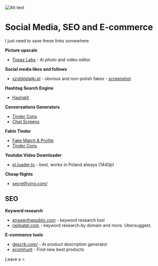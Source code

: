 ![Alt text](https://github.com/pMiszkin/Social-Media-Tools/blob/main/socialmedia-banner.png "social media banner")

# Social Media, SEO and E-commerce
I just need to save these links somewhere 

<strong>Picture upscale</strong>
- [Topaz Labs](https://www.topazlabs.com/) - Ai photo and video editor

<strong>Social media likes and follows</strong>
- [szybkielajki.pl](https://szybkielajki.pl/) - obvious and non-polish fakes  - [screenshot](https://raw.githubusercontent.com/pMiszkin/Social-Media-Tools/main/szybkielajki.png)

<strong>Hashtag Search Engine</strong>
- [Hashatit](https://www.hashatit.com/)

<strong>Conversations Generators</strong>
- [Tinder Cons](http://tindermaker.com/)
- [Chat Screens](https://pranx.com/chat-screenshot/)

<strong>Fakin Tinder</strong>
- [Fake Match & Profile](https://tinderkit.com/)
- [Tinder Cons](http://tindermaker.com/)

<strong>Youtube Video Downloader</strong>
- [pl.loader.to](https://pl.loader.to/) - best, works in Poland always (1440p)

<strong>Cheap flights</strong>
- [secretflying.com/](https://www.secretflying.com/)

## SEO
<strong>Keyword research</strong>
- [answerthepublic.com](https://answerthepublic.com/) - keyword research tool
- [neilpatel.com](https://neilpatel.com/) - keyword research by domain and more. Ubersuggest.

<strong>E-commerce tools</strong>
- [descrb.com/](https://descrb.com/) - Ai product description generator
- [ecomhunt](https://ecomhunt.com/) - Find new best products

Leave a ⭐
